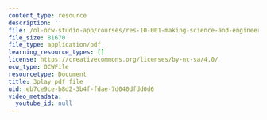 ```yaml
---
content_type: resource
description: ''
file: /ol-ocw-studio-app/courses/res-10-001-making-science-and-engineering-pictures-a-practical-guide-to-presenting-your-work-spring-2016/eb7ce9ceb8d23b4ffdae7d040dfdd0d6_pygr71mFnvo.pdf
file_size: 81670
file_type: application/pdf
learning_resource_types: []
license: https://creativecommons.org/licenses/by-nc-sa/4.0/
ocw_type: OCWFile
resourcetype: Document
title: 3play pdf file
uid: eb7ce9ce-b8d2-3b4f-fdae-7d040dfdd0d6
video_metadata:
  youtube_id: null
---
```

